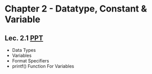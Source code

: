 # Chapter 2 - Datatype, Constant & Variable

## Lec. 2.1 [PPT](https://drive.google.com/file/d/1FAg_jJHQbIh9ek2O2JQfscG4oMfy3sv3/view?usp=sharing)
- Data Types
- Variables
- Format Specifiers
- printf() Function For Variables
